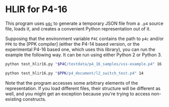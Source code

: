 
# HLIR for P4-16

This program uses [`p4c`](https://github.com/p4lang/p4c) to generate a temporary JSON file
from a `.p4` source file, loads it,
and creates a convenient Python representation out of it.

Supposing that the environment variable `P4C` contains the path to `p4c`
and/or `PPK` to the [PPK compiler]
(either the P4-14 based version, or the experimental P4-16 based one,
which uses this library),
you can run the example the following way.
It can be run using either Python 2 or Python 3.

~~~.bash
python test_hlir16.py "$P4C/testdata/p4_16_samples/vss-example.p4" 16

python test_hlir16.py "$PPK/p4_document/l2_switch_test.p4" 14
~~~

Note that the program accesses some arbitrary elements of the representation.
If you load different files, their structure will be different as well,
and you might get an exception because you're trying to access non-existing constructs.
